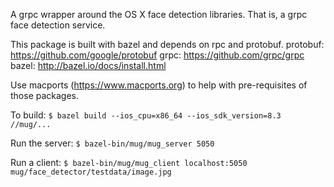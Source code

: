 A grpc wrapper around the OS X face detection libraries.  That is, a grpc
face detection service.

This package is built with bazel and depends on rpc and protobuf.
protobuf: https://github.com/google/protobuf
grpc: https://github.com/grpc/grpc
bazel: http://bazel.io/docs/install.html

Use macports (https://www.macports.org) to help with pre-requisites of those
packages.

To build:
`
$ bazel build --ios_cpu=x86_64 --ios_sdk_version=8.3 //mug/...
`

Run the server:
`
$ bazel-bin/mug/mug_server 5050
`

Run a client:
`
$ bazel-bin/mug/mug_client localhost:5050 mug/face_detector/testdata/image.jpg
`
